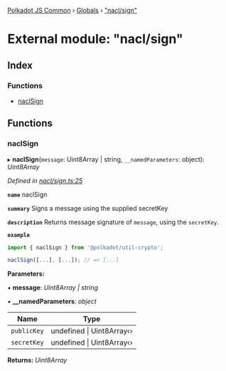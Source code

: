 [Polkadot JS Common](../README.md) › [Globals](../globals.md) › ["nacl/sign"](_nacl_sign_.md)

# External module: "nacl/sign"

## Index

### Functions

* [naclSign](_nacl_sign_.md#naclsign)

## Functions

###  naclSign

▸ **naclSign**(`message`: Uint8Array | string, `__namedParameters`: object): *Uint8Array*

*Defined in [nacl/sign.ts:25](https://github.com/polkadot-js/common/blob/afce99ed/packages/util-crypto/src/nacl/sign.ts#L25)*

**`name`** naclSign

**`summary`** Signs a message using the supplied secretKey

**`description`** 
Returns message signature of `message`, using the `secretKey`.

**`example`** 
<BR>

```javascript
import { naclSign } from '@polkadot/util-crypto';

naclSign([...], [...]); // => [...]
```

**Parameters:**

▪ **message**: *Uint8Array | string*

▪ **__namedParameters**: *object*

Name | Type |
------ | ------ |
`publicKey` | undefined &#124; Uint8Array‹› |
`secretKey` | undefined &#124; Uint8Array‹› |

**Returns:** *Uint8Array*
